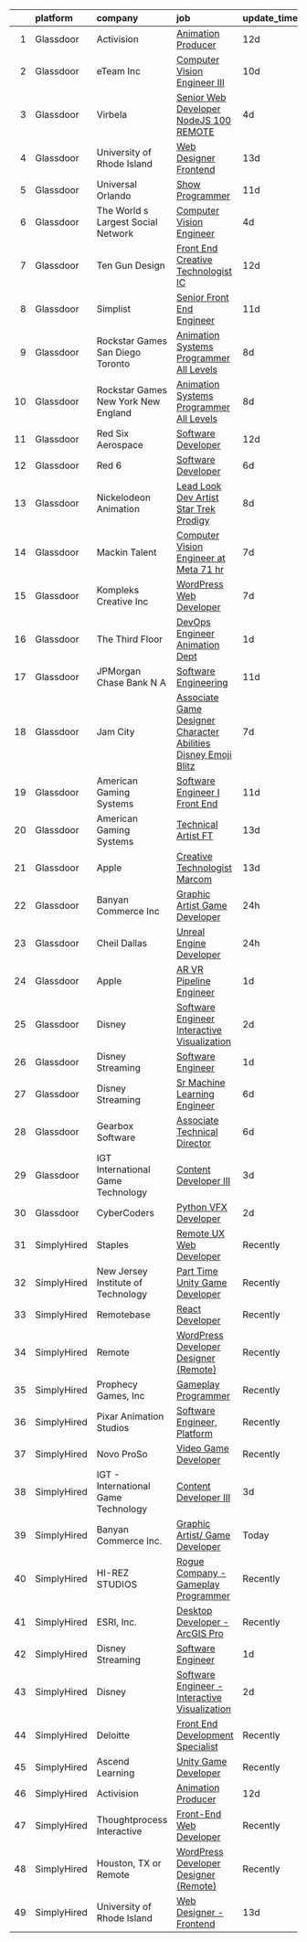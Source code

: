 

|    | platform    | company                               | job                                                                                                                                                                                                                                                                                                                                                                                                                                                                                                                                                                                                                                                                                                                                                                                                                                                                                                                                                                                                                                                                                                                                                                                                                                                                                                                                                           | update_time   | location                      |
|---:|:------------|:--------------------------------------|:--------------------------------------------------------------------------------------------------------------------------------------------------------------------------------------------------------------------------------------------------------------------------------------------------------------------------------------------------------------------------------------------------------------------------------------------------------------------------------------------------------------------------------------------------------------------------------------------------------------------------------------------------------------------------------------------------------------------------------------------------------------------------------------------------------------------------------------------------------------------------------------------------------------------------------------------------------------------------------------------------------------------------------------------------------------------------------------------------------------------------------------------------------------------------------------------------------------------------------------------------------------------------------------------------------------------------------------------------------------|:--------------|:------------------------------|
|  1 | Glassdoor   | Activision                            | [Animation Producer](https://www.glassdoor.com/partner/jobListing.htm?pos=113&ao=1136043&s=58&guid=00000181a9140f80bc8b117b09aaa3ac&src=GD_JOB_AD&t=SR&vt=w&cs=1_ef73baeb&cb=1656399073503&jobListingId=1007942447976&jrtk=3-0-1g6kh83t9jfkg801-1g6kh83tpirnk801-9ef75708da2a69f3-)                                                                                                                                                                                                                                                                                                                                                                                                                                                                                                                                                                                                                                                                                                                                                                                                                                                                                                                                                                                                                                                                           | 12d           | Woodland Hills, CA            |
|  2 | Glassdoor   | eTeam Inc                             | [Computer Vision Engineer III](https://www.glassdoor.com/partner/jobListing.htm?pos=127&ao=1136043&s=58&guid=00000181a9140f80bc8b117b09aaa3ac&src=GD_JOB_AD&t=SR&vt=w&cs=1_3666a720&cb=1656399073504&jobListingId=1007947548333&jrtk=3-0-1g6kh83t9jfkg801-1g6kh83tpirnk801-ea5978644491911a-)                                                                                                                                                                                                                                                                                                                                                                                                                                                                                                                                                                                                                                                                                                                                                                                                                                                                                                                                                                                                                                                                 | 10d           | Menlo Park, CA                |
|  3 | Glassdoor   | Virbela                               | [Senior Web Developer   NodeJS  100  REMOTE ](https://www.glassdoor.com/partner/jobListing.htm?pos=114&ao=1136043&s=58&guid=00000181a9140f80bc8b117b09aaa3ac&src=GD_JOB_AD&t=SR&vt=w&cs=1_a22a6ea2&cb=1656399073503&jobListingId=1007959576278&jrtk=3-0-1g6kh83t9jfkg801-1g6kh83tpirnk801-e0a7dd07c48b0da5-)                                                                                                                                                                                                                                                                                                                                                                                                                                                                                                                                                                                                                                                                                                                                                                                                                                                                                                                                                                                                                                                  | 4d            | Houston, TX                   |
|  4 | Glassdoor   | University of Rhode Island            | [Web Designer   Frontend](https://www.glassdoor.com/partner/jobListing.htm?pos=103&ao=1110586&s=58&guid=00000181a9140f80bc8b117b09aaa3ac&src=GD_JOB_AD&t=SR&vt=w&cs=1_ad0196dd&cb=1656399073501&jobListingId=1007939185950&cpc=147D4D73437F2C39&jrtk=3-0-1g6kh83t9jfkg801-1g6kh83tpirnk801-cec50dc6a3bfc729--6NYlbfkN0AqMLPTf4MGsUN8huRgi1zVnsM5rlBPqqz_2kyggCnnEqSYAGTW27u8HQM9tTc-lWz9t1-fnXZk25rY03sh_QIMP7trI6ET8mKC5HvNDX3e5v_xhdFfZsSmyN9xYje89TX9CQi_CFkn8M6INuA3IeVoMn9iSqU1XmI6tjyGBnd-orH_HTVKmZ4dmYOKPO_MoZDWDaekVUHnycdWWcCNfvkhIub6WUnoORv1Ittzx7c9EvTi49ORZmpVsZ7lP9Iq1KvcLfOjLSf_t1AvbfauMn1CMFPEoK8BQabBEpVExNY3T91Pg7qJs8XPoNoRxhcVUq1r1RrYchP6Kcv6KHmV4V-4GaUAq_IbzUaAViOmiazvTsVAIUEO59zI-hpaUVaYZWFbxUurXdcKFo4hMQ2n0MibfB4YN4EUrpQ_x1G7HMGLMYhsmKBUGrPpBMIixzHmP9amtocxrFT3-3rA47Avgc8nyDxslSBfbRI2YXrGs_FK8BntV3K3C6Y6O4OWLRxkiHBLhoPK5WPMDpaBkG6WxGEyYGU5yLYu2wI%3D)                                                                                                                                                                                                                                                                                                                                                                                                                                                                   | 13d           | Kingston, RI                  |
|  5 | Glassdoor   | Universal Orlando                     | [Show Programmer](https://www.glassdoor.com/partner/jobListing.htm?pos=129&ao=1136043&s=58&guid=00000181a9140f80bc8b117b09aaa3ac&src=GD_JOB_AD&t=SR&vt=w&cs=1_a3ecc5dc&cb=1656399073505&jobListingId=1007945787954&jrtk=3-0-1g6kh83t9jfkg801-1g6kh83tpirnk801-023952f04ab6a153-)                                                                                                                                                                                                                                                                                                                                                                                                                                                                                                                                                                                                                                                                                                                                                                                                                                                                                                                                                                                                                                                                              | 11d           | Orlando, FL                   |
|  6 | Glassdoor   | The World s Largest Social Network    | [Computer Vision Engineer](https://www.glassdoor.com/partner/jobListing.htm?pos=109&ao=1110586&s=58&guid=00000181a9140f80bc8b117b09aaa3ac&src=GD_JOB_AD&t=SR&vt=w&cs=1_24dbfb9b&cb=1656399073502&jobListingId=1007959309484&cpc=48B9F4758953335C&jrtk=3-0-1g6kh83t9jfkg801-1g6kh83tpirnk801-f91bf296f22be02d--6NYlbfkN0DSgjPPcnEdvoK3uuxfISLALE6pB1FR7YSHOr_tSg5_QCn410VK5Ds4bQGcKtrI549F5xEzFGkUcaD9K33LG2vp5YybYRRlQkZ1P4u8dkaX10rPQLGq1oevwC_S4MHkFepfiL90Pvl0sLzZ_aLzz6j_ijAtK_AQUB6_ofVtv_sOAFKUzf2L8jOnNLumQJSUyIzOkEh4LrMlV9wnlL4RbJW4EVJlhCZDTq972Hxy_CLn1Q7kCJYjN8mQLzgmPXohEtC_mn-jy_AllHa5iO0UJ75QmQQPHeJhA4zInw3nYSCsV4_tmllHyFzkf2gz-SZo64fGAxNAj2cunvCD27M86jO5laQOSbZh2FEjkM3sIJVF9UD3OMflNt7GLbeIuOwQUz7hf2QiaPwWw_B3XNqBFmVlUWAqHJHwLCm4zthN7DstsBG_30XydpiiDzAj6hfElMG2ila9HBnsDYZ282VTKmnBxa0ms6yhVTqO5wsTjgnd6rKJvoVNR-y67TIkNaAZwbTaHhmAFgOnP3wnMON2DyAzX0ZBVmadAGiV2IVl4uISWMxETGUg9ogpoo8z0fWLppJS0KKoblpcoA%3D%3D)                                                                                                                                                                                                                                                                                                                                                                                                                    | 4d            | Los Angeles, CA               |
|  7 | Glassdoor   | Ten Gun Design                        | [Front End Creative Technologist  IC ](https://www.glassdoor.com/partner/jobListing.htm?pos=118&ao=1136043&s=58&guid=00000181a9140f80bc8b117b09aaa3ac&src=GD_JOB_AD&t=SR&vt=w&ea=1&cs=1_33231830&cb=1656399073504&jobListingId=1007941488320&jrtk=3-0-1g6kh83t9jfkg801-1g6kh83tpirnk801-e8ce92e533f185db-)                                                                                                                                                                                                                                                                                                                                                                                                                                                                                                                                                                                                                                                                                                                                                                                                                                                                                                                                                                                                                                                    | 12d           | Seattle, WA                   |
|  8 | Glassdoor   | Simplist                              | [Senior Front End Engineer](https://www.glassdoor.com/partner/jobListing.htm?pos=120&ao=1136043&s=58&guid=00000181a9140f80bc8b117b09aaa3ac&src=GD_JOB_AD&t=SR&vt=w&ea=1&cs=1_bb999d09&cb=1656399073504&jobListingId=1007945571517&jrtk=3-0-1g6kh83t9jfkg801-1g6kh83tpirnk801-75bb4710fd1ef481-)                                                                                                                                                                                                                                                                                                                                                                                                                                                                                                                                                                                                                                                                                                                                                                                                                                                                                                                                                                                                                                                               | 11d           | New York, NY                  |
|  9 | Glassdoor   | Rockstar Games San Diego   Toronto    | [Animation Systems Programmer  All Levels ](https://www.glassdoor.com/partner/jobListing.htm?pos=122&ao=1136043&s=58&guid=00000181a9140f80bc8b117b09aaa3ac&src=GD_JOB_AD&t=SR&vt=w&cs=1_d72f7120&cb=1656399073504&jobListingId=1007950728719&jrtk=3-0-1g6kh83t9jfkg801-1g6kh83tpirnk801-9e931be0e57cc988-)                                                                                                                                                                                                                                                                                                                                                                                                                                                                                                                                                                                                                                                                                                                                                                                                                                                                                                                                                                                                                                                    | 8d            | Carlsbad, CA                  |
| 10 | Glassdoor   | Rockstar Games New York   New England | [Animation Systems Programmer  All Levels ](https://www.glassdoor.com/partner/jobListing.htm?pos=119&ao=1136043&s=58&guid=00000181a9140f80bc8b117b09aaa3ac&src=GD_JOB_AD&t=SR&vt=w&cs=1_d33c7550&cb=1656399073504&jobListingId=1007950075293&jrtk=3-0-1g6kh83t9jfkg801-1g6kh83tpirnk801-c95ba7cadc853e58-)                                                                                                                                                                                                                                                                                                                                                                                                                                                                                                                                                                                                                                                                                                                                                                                                                                                                                                                                                                                                                                                    | 8d            | Manhattan                     |
| 11 | Glassdoor   | Red Six Aerospace                     | [Software Developer](https://www.glassdoor.com/partner/jobListing.htm?pos=130&ao=1136043&s=58&guid=00000181a9140f80bc8b117b09aaa3ac&src=GD_JOB_AD&t=SR&vt=w&cs=1_ce8fb9ce&cb=1656399073505&jobListingId=1007942841251&jrtk=3-0-1g6kh83t9jfkg801-1g6kh83tpirnk801-d9493599b9a06e8e-)                                                                                                                                                                                                                                                                                                                                                                                                                                                                                                                                                                                                                                                                                                                                                                                                                                                                                                                                                                                                                                                                           | 12d           | Orlando, FL                   |
| 12 | Glassdoor   | Red 6                                 | [Software Developer](https://www.glassdoor.com/partner/jobListing.htm?pos=104&ao=1110586&s=58&guid=00000181a9140f80bc8b117b09aaa3ac&src=GD_JOB_AD&t=SR&vt=w&ea=1&cs=1_a8de2043&cb=1656399073502&jobListingId=1007954506966&cpc=F45C15D234B746DE&jrtk=3-0-1g6kh83t9jfkg801-1g6kh83tpirnk801-5c4ab0b83e9db3fd--6NYlbfkN0BKgzQyzTF1Q9mOsR1amaS-juVGLjHt5Cdom-gEF9y-xS0Vel0hhr33OUoAFojkZTzCCxyAhIwoQ3SKk3r6crmKD9iTbnHnckuIkOAw5our6bD3BudqyrmfNQD5cy0RhvJxJo-ysTYFanxeGh09IpdfdRulBhDWqkk0Jq2ImeYR9SWRM0iCMeUKtOM3fPJzZTrrEeXPiIWn3yDiAhxmk_vKMs2MTRG4YnWENZxj5QuHzZF8X8sojm9cYpIEQ-3FsKwyYDgLughs3YVHGKBeICZnw7gIFTKq1eRTYEgkGatLgGcHJm27dopqxGbBQNQADryRNy6tHaqWJyjQWYt_oBYgVgll9e_YEQ3MF69UV19qg3FkD_bB9JrIziF-7TqmH2-O_eA6Egxr2plq-hGQEZbRk-9vKb94ufhjHgqdJh_Sh8hc3xJfVKe7KPNcQGQeH3hh3852j3mZQ-a8i1ifWJMXp7ixWidFfd-AM95pV-Qkop0Sd6Y4jrYZpnrXnQU_IWc%3D)                                                                                                                                                                                                                                                                                                                                                                                                                                                                                                   | 6d            | Orlando, FL                   |
| 13 | Glassdoor   | Nickelodeon Animation                 | [Lead Look Dev Artist  Star Trek  Prodigy ](https://www.glassdoor.com/partner/jobListing.htm?pos=116&ao=1136043&s=58&guid=00000181a9140f80bc8b117b09aaa3ac&src=GD_JOB_AD&t=SR&vt=w&cs=1_312cf74f&cb=1656399073504&jobListingId=1007950659860&jrtk=3-0-1g6kh83t9jfkg801-1g6kh83tpirnk801-084bc707f801fc6a-)                                                                                                                                                                                                                                                                                                                                                                                                                                                                                                                                                                                                                                                                                                                                                                                                                                                                                                                                                                                                                                                    | 8d            | Burbank, CA                   |
| 14 | Glassdoor   | Mackin Talent                         | [Computer Vision Engineer at Meta  71 hr](https://www.glassdoor.com/partner/jobListing.htm?pos=121&ao=1136043&s=58&guid=00000181a9140f80bc8b117b09aaa3ac&src=GD_JOB_AD&t=SR&vt=w&ea=1&cs=1_cacfbcb2&cb=1656399073504&jobListingId=1007952786699&jrtk=3-0-1g6kh83t9jfkg801-1g6kh83tpirnk801-ed01871f79d85aab-)                                                                                                                                                                                                                                                                                                                                                                                                                                                                                                                                                                                                                                                                                                                                                                                                                                                                                                                                                                                                                                                 | 7d            | San Diego, CA                 |
| 15 | Glassdoor   | Kompleks Creative  Inc                | [WordPress Web Developer](https://www.glassdoor.com/partner/jobListing.htm?pos=107&ao=1110586&s=58&guid=00000181a9140f80bc8b117b09aaa3ac&src=GD_JOB_AD&t=SR&vt=w&ea=1&cs=1_0ff4393f&cb=1656399073502&jobListingId=1007951949433&cpc=4F748F1840550ABC&jrtk=3-0-1g6kh83t9jfkg801-1g6kh83tpirnk801-cef96cb07a6042ad--6NYlbfkN0A953Z9EfJZc5Z9y7Wb0NkuJO-5BBnqXCJSieP3bN3oTyWSkGfeYf5lmPyfU-514IfpBeZHRISIo9xWzo8xvUYx1nm89SlsLSKyfGTYseTcN4e7tm4WcDq35SmVIvxfVjZabQ3yfUl_J9e6O4pb2UEyNc-rsBk0ocIFuGB0ugd_edtk3p3vnbqNuhPYH9wQMaQIq1EonaURlg274AiwSFxs-HmpYQOhsAWGjwSTpY48RUEphWtxJXFae2IryJaJ2_IZV3oQ3rR77PbIIzglXhnkOTBVMKg83P8ZG0ogGKq_O4gVouDlgPrGx4QJLWYUSn_63IZjjtZk8_aNhU-2-3yChV4CUVRHSnGLbTDQMfGafDVz6VZzmBn59Fxy4sWLkJ2v45Z8cyF1sj3A-oReXN7dfuj1RVrFL-nUELYTqkAYtXHfy3u0zHlB1YY1E6_O5wN1KKKOmVmcd5oDW9cTi4Z6wbbzzw8SwBb49ib7WthxHTjoFVwMIwZlhhlMfQ0rnKw%3D)                                                                                                                                                                                                                                                                                                                                                                                                                                                                                              | 7d            | Durham, NC                    |
| 16 | Glassdoor   | The Third Floor                       | [DevOps Engineer  Animation Dept  ](https://www.glassdoor.com/partner/jobListing.htm?pos=117&ao=1136043&s=58&guid=00000181a9140f80bc8b117b09aaa3ac&src=GD_JOB_AD&t=SR&vt=w&cs=1_4fa73d90&cb=1656399073504&jobListingId=1007965006849&jrtk=3-0-1g6kh83t9jfkg801-1g6kh83tpirnk801-d5594e4239a66f2d-)                                                                                                                                                                                                                                                                                                                                                                                                                                                                                                                                                                                                                                                                                                                                                                                                                                                                                                                                                                                                                                                            | 1d            | Los Angeles, CA               |
| 17 | Glassdoor   | JPMorgan Chase Bank  N A              | [Software Engineering](https://www.glassdoor.com/partner/jobListing.htm?pos=124&ao=1136043&s=58&guid=00000181a9140f80bc8b117b09aaa3ac&src=GD_JOB_AD&t=SR&vt=w&cs=1_fd58949a&cb=1656399073504&jobListingId=1007946070682&jrtk=3-0-1g6kh83t9jfkg801-1g6kh83tpirnk801-1a2aaae1039d2b52-)                                                                                                                                                                                                                                                                                                                                                                                                                                                                                                                                                                                                                                                                                                                                                                                                                                                                                                                                                                                                                                                                         | 11d           | Columbus, OH                  |
| 18 | Glassdoor   | Jam City                              | [Associate Game Designer   Character Abilities  Disney Emoji Blitz ](https://www.glassdoor.com/partner/jobListing.htm?pos=112&ao=1136043&s=58&guid=00000181a9140f80bc8b117b09aaa3ac&src=GD_JOB_AD&t=SR&vt=w&ea=1&cs=1_62a316a3&cb=1656399073503&jobListingId=1007952602160&jrtk=3-0-1g6kh83t9jfkg801-1g6kh83tpirnk801-9823afbd29164a58-)                                                                                                                                                                                                                                                                                                                                                                                                                                                                                                                                                                                                                                                                                                                                                                                                                                                                                                                                                                                                                      | 7d            | Burbank, CA                   |
| 19 | Glassdoor   | American Gaming Systems               | [Software Engineer I   Front End](https://www.glassdoor.com/partner/jobListing.htm?pos=115&ao=1136043&s=58&guid=00000181a9140f80bc8b117b09aaa3ac&src=GD_JOB_AD&t=SR&vt=w&ea=1&cs=1_edf00ad7&cb=1656399073503&jobListingId=1007944726871&jrtk=3-0-1g6kh83t9jfkg801-1g6kh83tpirnk801-15626509aaecea75-)                                                                                                                                                                                                                                                                                                                                                                                                                                                                                                                                                                                                                                                                                                                                                                                                                                                                                                                                                                                                                                                         | 11d           | Atlanta, GA                   |
| 20 | Glassdoor   | American Gaming Systems               | [Technical Artist  FT ](https://www.glassdoor.com/partner/jobListing.htm?pos=128&ao=1136043&s=58&guid=00000181a9140f80bc8b117b09aaa3ac&src=GD_JOB_AD&t=SR&vt=w&ea=1&cs=1_43906056&cb=1656399073505&jobListingId=1007940482302&jrtk=3-0-1g6kh83t9jfkg801-1g6kh83tpirnk801-f6394fba1e6c36af-)                                                                                                                                                                                                                                                                                                                                                                                                                                                                                                                                                                                                                                                                                                                                                                                                                                                                                                                                                                                                                                                                   | 13d           | Austin, TX                    |
| 21 | Glassdoor   | Apple                                 | [Creative Technologist  Marcom](https://www.glassdoor.com/partner/jobListing.htm?pos=126&ao=1136043&s=58&guid=00000181a9140f80bc8b117b09aaa3ac&src=GD_JOB_AD&t=SR&vt=w&cs=1_89a3e6aa&cb=1656399073504&jobListingId=1007938949290&jrtk=3-0-1g6kh83t9jfkg801-1g6kh83tpirnk801-7a6b009faed7eea5-)                                                                                                                                                                                                                                                                                                                                                                                                                                                                                                                                                                                                                                                                                                                                                                                                                                                                                                                                                                                                                                                                | 13d           | Cupertino, CA                 |
| 22 | Glassdoor   | Banyan Commerce Inc                   | [Graphic Artist  Game Developer](https://www.glassdoor.com/partner/jobListing.htm?pos=102&ao=1110586&s=58&guid=00000181a9140f80bc8b117b09aaa3ac&src=GD_JOB_AD&t=SR&vt=w&ea=1&cs=1_541c01a7&cb=1656399073501&jobListingId=1007966212509&cpc=59DF70BB7E75A6DF&jrtk=3-0-1g6kh83t9jfkg801-1g6kh83tpirnk801-197112c6e9a1d03a--6NYlbfkN0AJ9YajiwAf1_6xm8q8dI6Igxc08os5d78_r09uaRSAcwDDgENtzZlxIlgk5fZjk8b79_cvS0WPZXWA0PDif8QNjHVJWJ1bgmPXMRZRJN5Fx6aA07oco2YrbnfK_Y3t74HhDjPSMiooXeCJjtqQHEKI3sRU6U3ANILjFi8teRAqs0OBy6B1j9HqNJYR5DHVCQ87DV-BBnnk_Zwgrm67UJtdbjyMYU7gbdC-lMKtJUc02zrlM4mpSul5g-_TF6lP7VVf5CaebpdZRJKhfxhMBIcmiJXN5akwrs7cjE2MahmrOCKh0L_J2Ib1LFg33jp7cn8VFDAv_39J6_qhC00RhWXD3ff07R0hL-mpxnIZUPS0zyNqu7_EIRyKepMEk0vkPVb8J38I_n5vzFjgEVGb61I7o2-D-ZF6Q8LknzKjt6y8_prdKcsWv7gwTwVnGd19gd4CS4Cyx7tbFbt6Zyqf_T42rBv4-mNCqe1c9I5CNHVsBE3MX4b3CJc_iQsk5cB60hdE_e6VGBptZQ%3D%3D)                                                                                                                                                                                                                                                                                                                                                                                                                                                                         | 24h           | Pompano Beach, FL             |
| 23 | Glassdoor   | Cheil Dallas                          | [Unreal Engine Developer](https://www.glassdoor.com/partner/jobListing.htm?pos=123&ao=1136043&s=58&guid=00000181a9140f80bc8b117b09aaa3ac&src=GD_JOB_AD&t=SR&vt=w&ea=1&cs=1_5c2b3e32&cb=1656399073504&jobListingId=1007967314074&jrtk=3-0-1g6kh83t9jfkg801-1g6kh83tpirnk801-4031e959ae6bbf24-)                                                                                                                                                                                                                                                                                                                                                                                                                                                                                                                                                                                                                                                                                                                                                                                                                                                                                                                                                                                                                                                                 | 24h           | Plano, TX                     |
| 24 | Glassdoor   | Apple                                 | [AR VR Pipeline Engineer](https://www.glassdoor.com/partner/jobListing.htm?pos=110&ao=1110586&s=58&guid=00000181a9140f80bc8b117b09aaa3ac&src=GD_JOB_AD&t=SR&vt=w&cs=1_ca08a599&cb=1656399073503&jobListingId=1007965233200&cpc=AC285F3A3ECA6BB0&jrtk=3-0-1g6kh83t9jfkg801-1g6kh83tpirnk801-83db76e9692ecf2f--6NYlbfkN0BvKrLyj5gPmtZO9T8euul8TCxuuKNOtzRJOomxnwSEodTz2Bc-sPZl1dBMH13w-jMnq0xDYSC5af-H5xk2q8lNPyc9LlrOwJnEK6qxG3DMPMkUhDU_mJqa_0fdsa00MUsP4DfMtlNeX2HNL33y2QEgeiu0N8lzJBQm0B43uzQmy7Xwjlom1oprlMMXZp7KDuIEZgxPNo3DmRIIrlvxxekpxqri1m-geneks4e2ZKZzth19_EA7-5fmJe6EAA2I9IJuvvBrYYx9SXvccnyEYCvTL6UuZQ9Ha4CrTdoIqlDabEY_cbzoWFFRIcxQKwKEUj_8jX_c0RxXO57wJi9N0Xg4xYfi2UPi-ncqZKQuhM2ipAXsXaKdHdCt2eiLjiUzHk6DiN9Sc0GnvG4roAX1nAl5h_iwyz5DhYPmkmJonEWI3JqHyQPakBh1vAuHHlnxXEpOA2Wzl4ZeX5GrDTJtbzrVcNtFA3LmcfKjnPswqV8HfiuDniDFHYj3Uwj5G6uy_h8NvTFFOB5TbQocQpk7AAW3PKIeIk7i6aPjf-pG8zxEIMa2eoTzMNTnja2MqHavd2R37cMNOU4vChhLtZqzr1f19xrPSLgZ7G9_LDrh7H31g0KFKcdqEo0HvC28J4NdCskmkpJTFUZRyBU3rbbbQsTQzn27CL66Pn27zPPJEt3ussNc8QXa16fKTOKarJ225Oj-qYcal_D4Y02ogwb5ClWKBlasgKIkGy8HGOxMtMjqXlsK8VwgL85zsDGYWU3KYgpQDWyhNr5p5HLdTy5fDCUTDNjBFESAq85N6WR9BfnfAPdEmfR1WDdfjuRU7In8voLGxR-b6F2fQDp3dKHuvWpv6b1XnkPngNngcC9jeOq4nv5iFVvra2uENmcYQLH5ThJ-l8cD8vL3A0AkyLJ6DAYhm3hrRsTk-7KDEek219TjtwJ2546mjFbDfGeY9_U1buKEi1YhcSrc1w%3D%3D)                     | 1d            | Seattle, WA                   |
| 25 | Glassdoor   | Disney                                | [Software Engineer   Interactive Visualization](https://www.glassdoor.com/partner/jobListing.htm?pos=106&ao=1110586&s=58&guid=00000181a9140f80bc8b117b09aaa3ac&src=GD_JOB_AD&t=SR&vt=w&cs=1_1f3e14a9&cb=1656399073501&jobListingId=1007963339517&cpc=8AC01DCC8FF2DC38&jrtk=3-0-1g6kh83t9jfkg801-1g6kh83tpirnk801-5eee315a0086dfc9--6NYlbfkN0DAFTyt7pbDCC2JPO79CSdi1dIb81yjczP5qsKcZIxgiYm3-7g-689UM0rgypL64cqRKSgw48955oc6Ie-jlMfm4jGAZq9y3YAz7nUCJWdYFfVGuPjE5mDToBI4GcSk7dRM47d62HDaHFK9HP2Jv4KqxRKM-54XD26mp53SaEYnLrcClkMjeR0dRBEW_oDMUaDod0EHndHf6wc3Xxban8YKwpZpFYLbFG4qyWhmnPWoY96ZT_2lImwE0wxC9nwOtMTrgppJrveex1kJE2UT81RR7RDlpDFZqAIKQhw49NImmGstPpgEUhe4wRTS4gfcVlM3gwUZWDKFwofLgHLvjtemf741QtSLEquo0qETmoWPgms_UzcW2X9h0LR0o67tSKjt_57r7chD65MHoxxVHOps4HgwmWE4WgNy6jCJ3w4CWPk0ftJQnoJUPWKgsvUdXiQ%3D)                                                                                                                                                                                                                                                                                                                                                                                                                                                                                                                                             | 2d            | Burbank, CA                   |
| 26 | Glassdoor   | Disney Streaming                      | [Software Engineer](https://www.glassdoor.com/partner/jobListing.htm?pos=105&ao=1110586&s=58&guid=00000181a9140f80bc8b117b09aaa3ac&src=GD_JOB_AD&t=SR&vt=w&cs=1_2993c558&cb=1656399073501&jobListingId=1007964563347&cpc=618B7C2C2BCBC227&jrtk=3-0-1g6kh83t9jfkg801-1g6kh83tpirnk801-26feced2edb4a6d3--6NYlbfkN0DAFTyt7pbDCC2JPO79CSdi1dIb81yjczP5qsKcZIxgiYm3-7g-689UM0rgypL64cqAqHCzC6Mj9oWWopCD0MN4l3Fd-DGkdamnY0VUR39XYCJCzEuJRU8SQ47ru6bwADxtK951EhSYgobogD1UzXpTIW29oPBHEQ2hiZ-B9vqw2fkDCx0rwJgBx4__-UsUvyO8on_PrY86m5yBdCdm4BoAo9zQShEmBk-GCwuj2tTdh90fvCykMIKw_raFTpztKt12E1wQ7Zi9E7jO_r8Yjz4UCWkg5weiW6wuKR0k1hrpIBw3pl3wm7Wl0RyhO0qkiSThtOypLuJ_mxPbVRZSNWDe1JS7Gn8C-2njZszmjK3t7sFK_lCmbIUF3cHinZ14NIgSNMU6UilvqnW4PXsLuW63IQTgDt3FCASmkiFGvay1opkD6i20uRfwkSefLly9OY0%3D)                                                                                                                                                                                                                                                                                                                                                                                                                                                                                                                                                                         | 1d            | New York, NY                  |
| 27 | Glassdoor   | Disney Streaming                      | [Sr  Machine Learning Engineer](https://www.glassdoor.com/partner/jobListing.htm?pos=108&ao=1110586&s=58&guid=00000181a9140f80bc8b117b09aaa3ac&src=GD_JOB_AD&t=SR&vt=w&cs=1_d1af92ed&cb=1656399073502&jobListingId=1007954530056&cpc=03F67E1B243A1AE3&jrtk=3-0-1g6kh83t9jfkg801-1g6kh83tpirnk801-1cad82485049f6c0--6NYlbfkN0DAFTyt7pbDCC2JPO79CSdi1dIb81yjczP5qsKcZIxgiYm3-7g-689UM0rgypL64coli7PSmztzmRid3k8MpvxcKR2Jt5S_JipvcgyNesKRiojav_Iq2i5KTAc9jVcTk6WwxP-JStem9wZLeehE_lPe0f08HLyqu1ElzcypFN_6guX-xdoRklq3x_BvGke0h-HlUjHCh_LZV8IJr6SfKC9ob2MpdJvRM4tupnOLQwgGytIYB4gOHoNT-wt6plh8uRgIiiIjxVEVilN0FesNrqwjqJGTGmDERSCEfzBHGhTz8Wc46JoTvr027iZrIgbz5lkBt-nWWyt6IvHVRNsf4FySqAZfkWobg9vQkCHt56u_ZgPEnLUiX8pRIHFPMSfOPCWnJaTl4dX4CqB1X5peaT3j7MUb_f02HdwaX7-rD2bWnpEdwTsdSPThRSaU7BkRIrw%3D)                                                                                                                                                                                                                                                                                                                                                                                                                                                                                                                                                             | 6d            | New York, NY                  |
| 28 | Glassdoor   | Gearbox Software                      | [Associate Technical Director](https://www.glassdoor.com/partner/jobListing.htm?pos=125&ao=1136043&s=58&guid=00000181a9140f80bc8b117b09aaa3ac&src=GD_JOB_AD&t=SR&vt=w&ea=1&cs=1_3092ccb0&cb=1656399073504&jobListingId=1007953680285&jrtk=3-0-1g6kh83t9jfkg801-1g6kh83tpirnk801-a02fb64251882bda-)                                                                                                                                                                                                                                                                                                                                                                                                                                                                                                                                                                                                                                                                                                                                                                                                                                                                                                                                                                                                                                                            | 6d            | Frisco, TX                    |
| 29 | Glassdoor   | IGT   International Game Technology   | [Content Developer III](https://www.glassdoor.com/partner/jobListing.htm?pos=101&ao=1110586&s=58&guid=00000181a9140f80bc8b117b09aaa3ac&src=GD_JOB_AD&t=SR&vt=w&ea=1&cs=1_5ac4713d&cb=1656399073501&jobListingId=1007962647974&cpc=F9A77EB4FA44235E&jrtk=3-0-1g6kh83t9jfkg801-1g6kh83tpirnk801-8c6107e615ce4753--6NYlbfkN0C3FGiAGKMufg06vyvXEyGw-21Rz5inohOPof25eO8swrw6TWRIst41YXjqp7YQq94oWWkulc5ELdcYCsP96_tyf82kZLlNtSjNaR7vHiKx0LJ_AMEbxbHOXdLKzUPr6jnd9dq-sR0_vFAiz_bHpo_sdosXgqEjxOG12oiew8Wi-0p0vlwVoBBq_c728f0c7FuSk30hXrjauyK9rcChFV_sW0LWV3rig6f62nl6U87TaH2jBj-sf3B36G93G5gO5qUOHGfnss2iBygmEYXeXVNH2EskK_WziFZ-RA_je1cGibHLgmKoFgQgPdjRkGKk_4mnyBRRewy5fnZe10kLEA_RC14jLnD7Qiaw1gGA_mVanSAd7Cbg6fmqLhNmgkNDhw8xW20icaoC4Io0nEhv2lTojkb6SLUxrnZAN6DhWM8vSnpIPDfOL16-Z18quxr4PSa-5El1P0LQHP5VXsZRBZr8WB_wsUwuMPl0B2jisPjHkS86KksVDnr_NTlrbmHrG6jQqyzPYKJYQQ%3D%3D)                                                                                                                                                                                                                                                                                                                                                                                                                                                                                  | 3d            | Missouri                      |
| 30 | Glassdoor   | CyberCoders                           | [Python VFX Developer](https://www.glassdoor.com/partner/jobListing.htm?pos=111&ao=1110586&s=58&guid=00000181a9140f80bc8b117b09aaa3ac&src=GD_JOB_AD&t=SR&vt=w&ea=1&cs=1_d45f3ff9&cb=1656399073503&jobListingId=1007963160000&cpc=9908D8D4413DBB8A&jrtk=3-0-1g6kh83t9jfkg801-1g6kh83tpirnk801-efa476d8dd3161f2--6NYlbfkN0CpFJQzrgRR8WqXWK1qKKEqALWJw739KlKqr2H-MSI4eoBlI4EFrmor2FYZMP3muM1_mkYUeYjcFAlrz_AT1h_8AjruAN3m6h7Im0J_T9QftYDgnytoslW96zo9F5yyoU0EFaUi8445XoknZVhgiL6HAmuGFW-hJYcB4Da_DiX_A7e7SQulCW7SeJEf1PO-Qot_sS3UkuRhdpTmKwWqJgf4DN8-9fnJMEw7DrKT-IPypItyVEOTTR0sF2W5f_pUX99JmOJ6mhCKXNQXlYOivtU2zN-6S01vVNoZTFG6WVLDEszzgNm7zOWpaDktEGzp3j-WpCmM25HT3AIk6F58OgX8_IfAQTTUn5kkxzGnTa5V3p6iB0VravNgTsOU69Sm5i4TBaWorJ9Lbrq2Nyum27lWkf3lAXX5xvNY1uvhHObf7KpF7EViB3ktFKKAPMoAxnslhXIKRDJR1DFHijqIBWNA9b6WHdotZ43AZ5n3cJA53M5PFZGXN3rbgd8PtLjUjTP-8d5oept5strNSkoTJD3BeMUtxBOhhc0o-ZY7KcHw6KfasVID0N7bIjKK_A4AQ3_kelvsMIEQ5U2M9hgdMsmUNAPeQLVKoFugRi9RgGeEUFMlCXjA75hDvuX57mQ-eQevvcUzpzHS_GhjKdswAi0oEIRVitKTHLZSoSh0i6jLIuIye2afuV_kxU3tRxbaArgcRCsY_Z7mOogjRJITQW2FQQGI1oucsxdlowwl8yXk8yk3Xes1P6ABUkrcKOJDlTe4KDsxU6DCH2YtaC9NIa_X2g4d5OZ4h6UcFdh8DE0w59f4Mnyx8iL4D4aqSDnDqzU-399ImNMyYEz2J_fInSWjmXRAgwdYW65ctNx1hdLN_WWjrrUWxF7njgFW-lUZlYYZQ0JalYnOecV6rH9Whxuvw1X4ojMSokz2ebh9FgPsKRZcK6eIpMdC8g5imYiKKX6kcr_8DmYNRc4UxXXga73Ac25bysD88zI%3D) | 2d            | Burbank, CA                   |
| 31 | SimplyHired | Staples                               | [Remote UX Web Developer](https://www.simplyhired.com/job/qoN-yBybZLaa-NXFB73h__pu2frHfNQUzdSulZLAhRNsC00MkfAgtg?q=animation+developer)                                                                                                                                                                                                                                                                                                                                                                                                                                                                                                                                                                                                                                                                                                                                                                                                                                                                                                                                                                                                                                                                                                                                                                                                                       | Recently      | United States                 |
| 32 | SimplyHired | New Jersey Institute of Technology    | [Part Time Unity Game Developer](https://www.simplyhired.com/job/4iV7aF0p1zq3CbN9gtZfzcIzRLob5_BoljlGnKSuDs9p8YERErxAfQ?q=animation+developer)                                                                                                                                                                                                                                                                                                                                                                                                                                                                                                                                                                                                                                                                                                                                                                                                                                                                                                                                                                                                                                                                                                                                                                                                                | Recently      | Newark, NJ                    |
| 33 | SimplyHired | Remotebase                            | [React Developer](https://www.simplyhired.com/job/ld6TNVdESPm10EhPZOY2CAZ-jIWI8guBJyi5U4oNa9yu-qrl1oPzxw?q=animation+developer)                                                                                                                                                                                                                                                                                                                                                                                                                                                                                                                                                                                                                                                                                                                                                                                                                                                                                                                                                                                                                                                                                                                                                                                                                               | Recently      | United States                 |
| 34 | SimplyHired | Remote                                | [WordPress Developer Designer (Remote)](https://www.simplyhired.com/job/vCmXXL4JGKGV5eNVuHA7oB8PSm-NsHdC9WQISU8OzQ6fl4_GaHZp9A?q=animation+developer)                                                                                                                                                                                                                                                                                                                                                                                                                                                                                                                                                                                                                                                                                                                                                                                                                                                                                                                                                                                                                                                                                                                                                                                                         | Recently      | United States                 |
| 35 | SimplyHired | Prophecy Games, Inc                   | [Gameplay Programmer](https://www.simplyhired.com/job/h3wUc9X_Z8b0Ki14jhmQPrC6-Z6F0zpN31akjwQSclpj6kHATp-uDQ?q=animation+developer)                                                                                                                                                                                                                                                                                                                                                                                                                                                                                                                                                                                                                                                                                                                                                                                                                                                                                                                                                                                                                                                                                                                                                                                                                           | Recently      | Alpharetta, GA                |
| 36 | SimplyHired | Pixar Animation Studios               | [Software Engineer, Platform](https://www.simplyhired.com/job/skxTPaLu9_6CYJMNEj-6V8IgLdR5ruEc6_CYauwEv8qUKF-bZj8kng?q=animation+developer)                                                                                                                                                                                                                                                                                                                                                                                                                                                                                                                                                                                                                                                                                                                                                                                                                                                                                                                                                                                                                                                                                                                                                                                                                   | Recently      | Emeryville, CA                |
| 37 | SimplyHired | Novo ProSo                            | [Video Game Developer](https://www.simplyhired.com/job/AS_RVkKzbpZe9hmYQoSTRcdyU_xw3kSxk9ZoUP7tOns3El3f_1x1TQ?q=animation+developer)                                                                                                                                                                                                                                                                                                                                                                                                                                                                                                                                                                                                                                                                                                                                                                                                                                                                                                                                                                                                                                                                                                                                                                                                                          | Recently      | Warrensburg, MO               |
| 38 | SimplyHired | IGT - International Game Technology   | [Content Developer III](https://www.simplyhired.com/job/9LqB7aYcEgRVYYJf8ac5NIMD3jYihqNzolBW6Np7N5THFExnT2QxDQ?q=animation+developer)                                                                                                                                                                                                                                                                                                                                                                                                                                                                                                                                                                                                                                                                                                                                                                                                                                                                                                                                                                                                                                                                                                                                                                                                                         | 3d            | Missouri                      |
| 39 | SimplyHired | Banyan Commerce Inc.                  | [Graphic Artist/ Game Developer](https://www.simplyhired.com/job/VwjyPnwKl6eTP3NKXkqNf1K3VwLfAnQn-BHuTEdmR_MxUbpQm1wp4A?q=animation+developer)                                                                                                                                                                                                                                                                                                                                                                                                                                                                                                                                                                                                                                                                                                                                                                                                                                                                                                                                                                                                                                                                                                                                                                                                                | Today         | Pompano Beach, FL             |
| 40 | SimplyHired | HI-REZ STUDIOS                        | [Rogue Company - Gameplay Programmer](https://www.simplyhired.com/job/LsNry-p6gnu1TIEZmUo6I8aV0PTXE3Z5_Z4722fobj5x-RZGMaivJA?q=animation+developer)                                                                                                                                                                                                                                                                                                                                                                                                                                                                                                                                                                                                                                                                                                                                                                                                                                                                                                                                                                                                                                                                                                                                                                                                           | Recently      | Remote                        |
| 41 | SimplyHired | ESRI, Inc.                            | [Desktop Developer - ArcGIS Pro](https://www.simplyhired.com/job/Pn0jlgPOSBBY-nMbXrtFeV4yvqyMnKMGCwWZz4L1Vtp9irTKUDf2Rg?q=animation+developer)                                                                                                                                                                                                                                                                                                                                                                                                                                                                                                                                                                                                                                                                                                                                                                                                                                                                                                                                                                                                                                                                                                                                                                                                                | Recently      | Remote                        |
| 42 | SimplyHired | Disney Streaming                      | [Software Engineer](https://www.simplyhired.com/job/bTTzMGmS2Zizg0iPNAcrAp5ry7JEJHEivv39uPmzV05_k-ZfLZQCtQ?q=animation+developer)                                                                                                                                                                                                                                                                                                                                                                                                                                                                                                                                                                                                                                                                                                                                                                                                                                                                                                                                                                                                                                                                                                                                                                                                                             | 1d            | New York, NY                  |
| 43 | SimplyHired | Disney                                | [Software Engineer - Interactive Visualization](https://www.simplyhired.com/job/2QqTNFaoTx0_tZCSuf42eaaJ1jPnThOkl3N-t6xsjtSapnjsocicsQ?q=animation+developer)                                                                                                                                                                                                                                                                                                                                                                                                                                                                                                                                                                                                                                                                                                                                                                                                                                                                                                                                                                                                                                                                                                                                                                                                 | 2d            | Burbank, CA                   |
| 44 | SimplyHired | Deloitte                              | [Front End Development Specialist](https://www.simplyhired.com/job/Bg6EwEiLW3kpTvgkU30pm0uutmwcEuhgnq5nQUDXTdzfVeNSEdItHQ?q=animation+developer)                                                                                                                                                                                                                                                                                                                                                                                                                                                                                                                                                                                                                                                                                                                                                                                                                                                                                                                                                                                                                                                                                                                                                                                                              | Recently      | Des Moines, IA +119 locations |
| 45 | SimplyHired | Ascend Learning                       | [Unity Game Developer](https://www.simplyhired.com/job/UJibuiY8z8SmCJ184Pj_LwEiKvRX2fBJeru3WbSLeP7-7lMaYVv4PQ?q=animation+developer)                                                                                                                                                                                                                                                                                                                                                                                                                                                                                                                                                                                                                                                                                                                                                                                                                                                                                                                                                                                                                                                                                                                                                                                                                          | Recently      | Leawood, KS                   |
| 46 | SimplyHired | Activision                            | [Animation Producer](https://www.simplyhired.com/job/8kVsK7Pk3L6xgyYwDXf87BwykUcIoIKxT7e1oEWqS5IN-iZo5VQ5kw?q=animation+developer)                                                                                                                                                                                                                                                                                                                                                                                                                                                                                                                                                                                                                                                                                                                                                                                                                                                                                                                                                                                                                                                                                                                                                                                                                            | 12d           | Woodland Hills, CA            |
| 47 | SimplyHired | Thoughtprocess Interactive            | [Front-End Web Developer](https://www.simplyhired.com/job/lb0LrEmJuu-febCtCDvKUu2SKeX2KrxDZ5wUbtHaxXSmTUy-rb90nQ?q=animation+developer)                                                                                                                                                                                                                                                                                                                                                                                                                                                                                                                                                                                                                                                                                                                                                                                                                                                                                                                                                                                                                                                                                                                                                                                                                       | Recently      | St. Louis, MO                 |
| 48 | SimplyHired | Houston, TX or Remote                 | [WordPress Developer Designer (Remote)](https://www.simplyhired.com/job/h5NIRqnG6nzwtBLlFlrT64773r4CAOGZWfW6vATD8Z8CzAc7NchDIg?q=animation+developer)                                                                                                                                                                                                                                                                                                                                                                                                                                                                                                                                                                                                                                                                                                                                                                                                                                                                                                                                                                                                                                                                                                                                                                                                         | Recently      | The Woodlands, TX             |
| 49 | SimplyHired | University of Rhode Island            | [Web Designer - Frontend](https://www.simplyhired.com/job/UeXYsDgTZ8Ll_HStcMwcjEqZsDuZwjVyKJgvrGDW_2dzXTECvAkxxg?q=animation+developer)                                                                                                                                                                                                                                                                                                                                                                                                                                                                                                                                                                                                                                                                                                                                                                                                                                                                                                                                                                                                                                                                                                                                                                                                                       | 13d           | Kingston, RI                  |